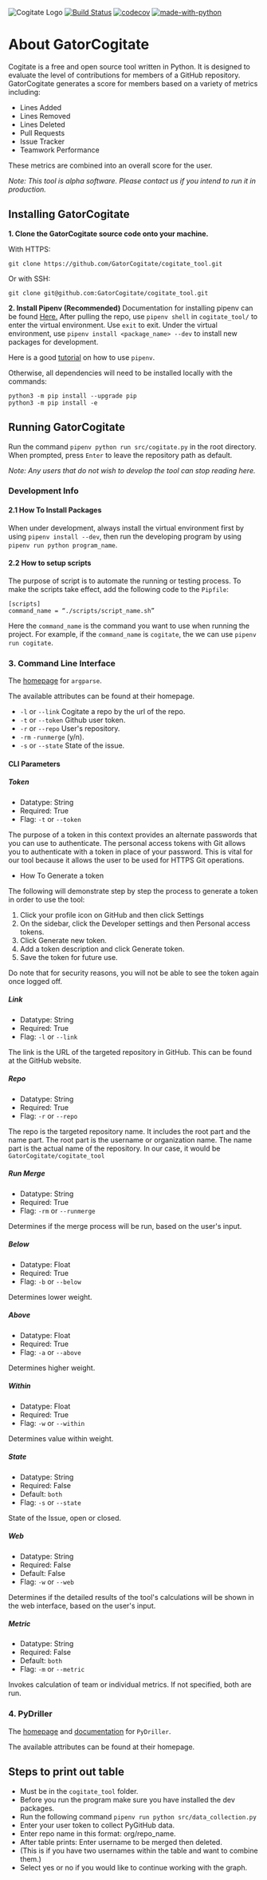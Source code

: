 
![Cogitate Logo](/images/logo.png)
[![Build Status](https://travis-ci.com/GatorCogitate/cogitate_tool.svg?branch=master)](https://travis-ci.com/GatorCogitate/cogitate_tool)
[![codecov](https://codecov.io/gh/GatorCogitate/cogitate_tool/branch/master/graph/badge.svg)](https://codecov.io/gh/GatorCogitate/cogitate_tool)
[![made-with-python](https://img.shields.io/badge/Made%20with-Python-orange.svg)](https://www.python.org/)

# About GatorCogitate

Cogitate is a free and open source tool written in Python. It is designed to
evaluate the level of contributions for members of a GitHub repository. GatorCogitate
generates a score for members based on a variety of metrics including:

- Lines Added
- Lines Removed
- Lines Deleted
- Pull Requests
- Issue Tracker
- Teamwork Performance

These metrics are combined into an overall score for the user.

*Note: This tool is alpha software. Please contact us if you intend to run it in
production.*

## Installing GatorCogitate

**1. Clone the GatorCogitate source code onto your machine.**

With HTTPS:

```
git clone https://github.com/GatorCogitate/cogitate_tool.git
```

Or with SSH:

```
git clone git@github.com:GatorCogitate/cogitate_tool.git
```

**2. Install Pipenv (Recommended)**
Documentation for installing pipenv can be found [Here.](https://pipenv.kennethreitz.org/en/latest/#install-pipenv-today)
After pulling the repo, use `pipenv shell` in `cogitate_tool/` to enter the virtual
environment. Use `exit` to exit. Under the virtual environment, use
`pipenv install <package_name> --dev` to install new packages for development.

Here is a good [tutorial](https://realpython.com/pipenv-guide/) on how to use `pipenv`.

Otherwise, all dependencies will need to be installed locally with the commands:

```
python3 -m pip install --upgrade pip
python3 -m pip install -e
```

## Running GatorCogitate

Run the command `pipenv python run src/cogitate.py` in the root directory.
When prompted, press `Enter` to leave the repository path as default.

*Note: Any users that do not wish to develop the tool can stop reading here.*

### Development Info

#### 2.1 How To Install Packages

When under development, always install the virtual environment first by using
`pipenv install --dev`, then run the developing program by using
`pipenv run python program_name`.

#### 2.2 How to setup scripts

The purpose of script is to automate the running or testing process. To make the
scripts take effect, add the following code to the `Pipfile`:

```
[scripts]
command_name = “./scripts/script_name.sh”

```

Here the `command_name` is the command you want to use when running the project.
For example, if the `command_name` is `cogitate`, the we can use `pipenv run cogitate`.

### 3. Command Line Interface

The [homepage](https://docs.python.org/3/howto/argparse.html) for `argparse`.

The available attributes can be found at their homepage.

* `-l` or `--link` Cogitate a repo by the url of the repo.
* `-t` or `--token` Github user token.
* `-r` or `--repo` User's repository.
* `-rm` `-runmerge` (y/n).
* `-s` or `--state` State of the issue.

#### CLI Parameters

##### Token

* Datatype: String
* Required: True
* Flag: `-t` or `--token`

The purpose of a token in this context provides an alternate passwords that you
can use to authenticate. The personal access tokens with Git allows you to authenticate
with a token in place of your password. This is vital for our tool because it
allows the user to be used for HTTPS Git operations.

* How To Generate a token

The following will demonstrate step by step the process to generate a token in
order to use the tool:
  1. Click your profile icon on GitHub and then click Settings
  2. On the sidebar, click the Developer settings and then Personal access tokens.
  3. Click Generate new token.
  4. Add a token description and click Generate token.
  5. Save the token for future use.

Do note that for security reasons, you will not be able to see the token again
once logged off.

##### Link

* Datatype: String
* Required: True
* Flag: `-l` or `--link`

The link is the URL of the targeted repository in GitHub. This can be found at
the GitHub website.

##### Repo

* Datatype: String
* Required: True
* Flag: `-r` or `--repo`

The repo is the targeted repository name. It includes the root part and the
name part. The root part is the username or organization name. The name part is
the actual name of the repository. In our case, it would be `GatorCogitate/cogitate_tool`

##### Run Merge

* Datatype: String
* Required: True
* Flag: `-rm` or `--runmerge`

Determines if the merge process will be run, based on the user's input.

##### Below

* Datatype: Float
* Required: True
* Flag: `-b` or `--below`

Determines lower weight.

##### Above

* Datatype: Float
* Required: True
* Flag: `-a` or `--above`

Determines higher weight.

##### Within

* Datatype: Float
* Required: True
* Flag: `-w` or `--within`

Determines value within weight.

##### State

* Datatype: String
* Required: False
* Default: `both`
* Flag: `-s` or `--state`

State of the Issue, open or closed.

##### Web

* Datatype: String
* Required: False
* Default: False
* Flag: `-w` or `--web`

Determines if the detailed results of the tool's calculations will be shown in
the web interface, based on the user's input.

##### Metric

* Datatype: String
* Required: False
* Default: `both`
* Flag: `-m` or `--metric`

Invokes calculation of team or individual metrics. If not specified, both are run.

### 4. PyDriller

The [homepage](https://github.com/ishepard/pydriller) and [documentation](https://pydriller.readthedocs.io/en/latest/intro.html)
for `PyDriller`.

The available attributes can be found at their homepage.

## Steps to print out table

- Must be in the `cogitate_tool` folder.
- Before you run the program make sure you have installed the dev packages.
- Run the following command `pipenv run python src/data_collection.py`
- Enter your user token to collect PyGitHub data.
- Enter repo name in this format: org/repo_name.
- After table prints: Enter username to be merged then deleted.
- (This is if you have two usernames within the table and want to combine them.)
- Select yes or no if you would like to continue working with the graph.
